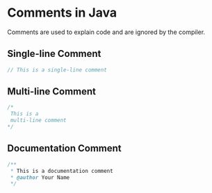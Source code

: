 # Comments in Java

Comments are used to explain code and are ignored by the compiler.

## Single-line Comment
```java
// This is a single-line comment
```

## Multi-line Comment
```java
/*
 This is a
 multi-line comment
*/
```

## Documentation Comment
```java
/**
 * This is a documentation comment
 * @author Your Name
 */
```
